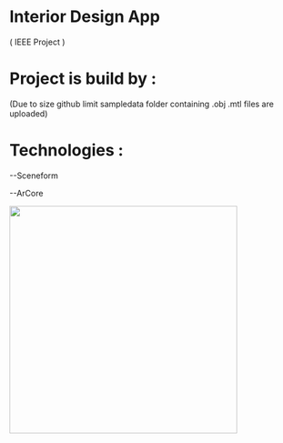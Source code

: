 # Interior Design App
( IEEE Project )

# Project is build by :

(Due to size github limit sampledata folder containing .obj .mtl files are uploaded) 

# Technologies :

--Sceneform 

--ArCore

<img  width="400" height="" src="https://user-images.githubusercontent.com/84444050/129389173-594c781f-40f5-4bf5-9bbe-ba8aa9e11685.jpeg" align="center">
